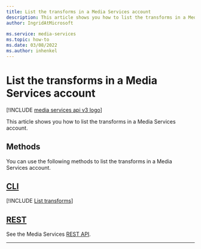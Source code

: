 ```yaml
---
title: List the transforms in a Media Services account
description: This article shows you how to list the transforms in a Media Services account.
author: IngridAtMicrosoft
 
ms.service: media-services
ms.topic: how-to
ms.date: 03/08/2022
ms.author: inhenkel
---
```


# List the transforms in a Media Services account

[!INCLUDE [media services api v3 logo](./includes/v3-hr.md)]

This article shows you how to list the transforms in a Media Services account.

## Methods

You can use the following methods to list the transforms in a Media Services account.

## [CLI](#tab/cli/)

[!INCLUDE [List transforms](./includes/task-list-transforms-cli.md)]

## [REST](#tab/rest/)

See the Media Services [REST API](/rest/api/media/transforms/list).

---
